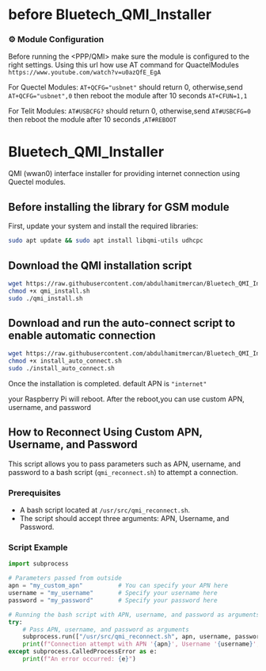 # before Bluetech_QMI_Installer

### ⚙️ Module Configuration

Before running the <PPP/QMI> make sure the module is configured to the right settings.
Using this url how use AT command for QuactelModules `https://www.youtube.com/watch?v=u0azQfE_EgA` 

For Quectel Modules:
`AT+QCFG="usbnet"` should return 0, otherwise,send `AT+QCFG="usbnet",0` then reboot the module after 10 seconds `AT+CFUN=1,1`

For Telit Modules:
`AT#USBCFG?` should return 0, otherwise,send `AT#USBCFG=0` then reboot the module after 10 seconds ,`AT#REBOOT`


# Bluetech_QMI_Installer
QMI (wwan0) interface installer for providing internet connection using Quectel modules.

## Before installing the library for GSM module
First, update your system and install the required libraries:
```bash
sudo apt update && sudo apt install libqmi-utils udhcpc
```
## Download the QMI installation script
```bash
wget https://raw.githubusercontent.com/abdulhamitmercan/Bluetech_QMI_Installer-main/refs/heads/main/Buetech_QMI_Installer-main/qmi_install.sh
chmod +x qmi_install.sh
sudo ./qmi_install.sh
```
## Download and run the auto-connect script to enable automatic connection
```bash
wget https://raw.githubusercontent.com/abdulhamitmercan/Bluetech_QMI_Installer-main/refs/heads/main/Buetech_QMI_Installer-main/install_auto_connect.sh
chmod +x install_auto_connect.sh
sudo ./install_auto_connect.sh
```
Once the installation is completed.
default APN is `"internet"` 

your Raspberry Pi will reboot.
After the reboot,you can use custom APN, username, and password 




## How to Reconnect Using Custom APN, Username, and Password

This script allows you to pass parameters such as APN, username, and password to a bash script (`qmi_reconnect.sh`) to attempt a connection.

### Prerequisites
- A bash script located at `/usr/src/qmi_reconnect.sh`.
- The script should accept three arguments: APN, Username, and Password.

### Script Example

```python
import subprocess

# Parameters passed from outside
apn = "my_custom_apn"          # You can specify your APN here
username = "my_username"       # Specify your username here
password = "my_password"       # Specify your password here

# Running the bash script with APN, username, and password as arguments
try:
    # Pass APN, username, and password as arguments
    subprocess.run(["/usr/src/qmi_reconnect.sh", apn, username, password], check=True)
    print(f"Connection attempt with APN '{apn}', Username '{username}', and Password '{password}'.")
except subprocess.CalledProcessError as e:
    print(f"An error occurred: {e}")